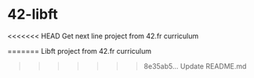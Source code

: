 # 42-libft
<<<<<<< HEAD
Get next line project from 42.fr curriculum

=======
Libft project from 42.fr curriculum
>>>>>>> 8e35ab5... Update README.md
